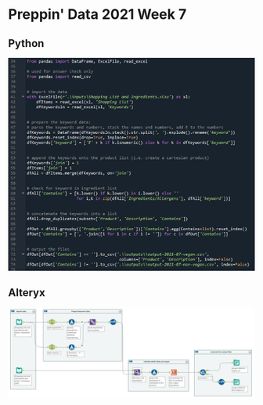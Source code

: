 # Preppin' Data 2021 Week 7

## Python
<a href="preppin-data-2021-07.py">
<img src="img-python-code-2021-07.png?raw=true" alt="Python code">
</a>

## Alteryx
<a href="/preppin-data-2021-07.yxmd">
<img src="img-alteryx-2021-07.png?raw=true" alt="Alteryx workflow">
</a>
